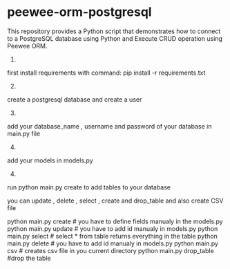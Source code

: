 # peewee-orm-postgresql
This repository provides a Python script that demonstrates how to connect to a PostgreSQL database using Python and Execute CRUD operation using Peewee ORM.


1.
first install requirements with command:
pip install -r requirements.txt

2.
create a postgresql database and create a user

3.
add your database_name , username and password of your database
in main.py file

4.
add your models in models.py

4.
run python main.py create   to add tables to your database

you can update , delete , select , create and drop_table and also create CSV file 

python main.py create  # you have to define fields manualy in the models.py 
python main.py update  # you have to add id manualy in models.py
python main.py select  # select * from table   returns everything in the table
python main.py delete  # you have to add id manualy in models.py
python main.py csv     # creates csv file in you current directory
python main.py drop_table   #drop the table

